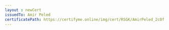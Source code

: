 ```yaml
--- 
layout : newCert 
issuedTo: Amir Peled
certificatePath: https://certifyme.online/img/cert/RSGK/AmirPeled_2c0f.png
--- 
```

